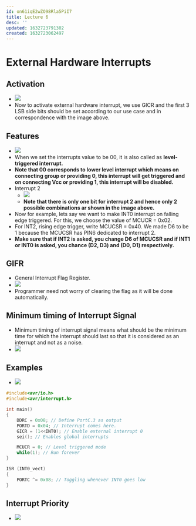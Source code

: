 ```yaml
---
id: on61iqE2wZO98Rla5PiI7
title: Lecture 6
desc: ''
updated: 1632723791302
created: 1632723062497
---
```



# External Hardware Interrupts

## Activation
* ![](/assets/images/2021-09-29-10-43-25.png)
* Now to activate external hardware interrupt, we use GICR and the first 3 LSB side bits should be set according to our use case and in correspondence with the image above.

## Features
* ![](/assets/images/2021-09-29-10-45-07.png)
* When we set the interrupts value to be 00, it is also called as **level-triggered interrupt.**
* **Note that 00 corresponds to lower level interrupt which means on connecting group or providing 0, this interrupt will get triggered and on connecting Vcc or providing 1, this interrupt will be disabled.**
* Interrupt 2
    * ![](/assets/images/2021-09-29-10-50-01.png)
    * **Note that there is only one bit for interrupt 2 and hence only 2 possible combinations ar shown in the image above.**
* Now for example, lets say we want to make INT0 interrupt on falling edge triggered. For this, we choose the value of MCUCR = 0x02.
* For INT2, rising edge trigger, write MCUCSR = 0x40. We made D6 to be 1 because the MCUCSR has PIN6 dedicated to interrupt 2.
* **Make sure that if INT2 is asked, you change D6 of MCUCSR and if INT1 or INT0 is asked, you chance (D2, D3) and (D0, D1) respectively.**

## GIFR
* General Interrupt Flag Register.
* ![](/assets/images/2021-09-29-11-01-33.png)
* Programmer need not worry of clearing the flag as it will be done automatically.

## Minimum timing of Interrupt Signal
* Minimum timing of interrupt signal means what should be the minimum time for which the interrupt should last so that it is considered as an interrupt and not as a noise.
* ![](/assets/images/2021-09-29-11-03-22.png)

## Examples
* ![](/assets/images/2021-09-29-11-07-25.png)
```c
#include<avr/io.h>
#include<avr/interrupt.h>

int main()
{
    DDRC = 0x08; // Define PortC.3 as output
    PORTD = 0x04; // Interrupt comes here.
    GICR = (1<<INT0); // Enable external interrupt 0
    sei(); // Enables global interrupts

    MCUCR = 0; // Level triggered mode
    while(1); // Run forever
}

ISR (INT0_vect)
{
    PORTC ^= 0x08; // Toggling whenever INT0 goes low
}
```
## Interrupt Priority
* ![](/assets/images/2021-09-29-11-28-58.png)

